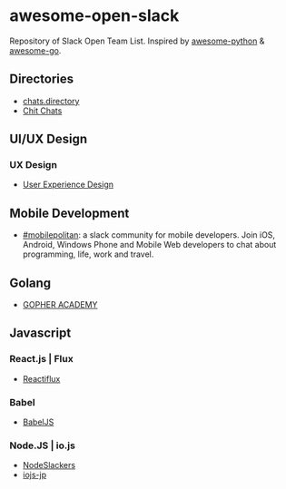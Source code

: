 # awesome-open-slack

Repository of Slack Open Team List.
Inspired by [awesome-python](https://github.com/avelino/awesome-python) & [awesome-go](https://github.com/avelino/awesome-go).

## Directories
- [chats.directory](http://chats.directory/)
- [Chit Chats](http://www.chitchats.co/)

## UI/UX Design

### UX Design
- [User Experience Design](http://www.designerhangout.co/)

## Mobile Development

- [#mobilepolitan](http://mobilepolitan.com/): a slack community for mobile developers. Join iOS, Android, Windows Phone and Mobile Web developers to chat about programming, life, work and travel.

## Golang
- [GOPHER ACADEMY](http://blog.gopheracademy.com/gophers-slack-community/)

## Javascript

### React.js | Flux
- [Reactiflux](http://www.reactiflux.com/)

### Babel
- [BabelJS](https://babel-slack.herokuapp.com/)

### Node.JS | io.js
- [NodeSlackers](http://nodeslackers.io/)
- [iojs-jp](http://iojs-jp-slack.herokuapp.com/)
